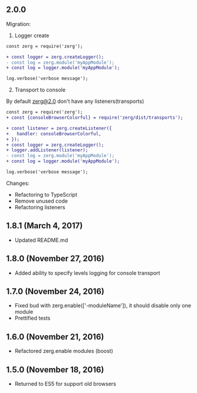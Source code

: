 ## 2.0.0

Migration:

1. Logger create

```diff
const zerg = require('zerg');

+ const logger = zerg.createLogger();
- const log = zerg.module('myAppModule');
+ const log = logger.module('myAppModule');

log.verbose('verbose message');
```

2. Transport to console

By default zerg@2.0 don't have any listeners(transports)

```diff
const zerg = require('zerg');
+ const {consoleBrowserColorful} = require('zerg/dist/transports');

+ const listener = zerg.createListener({
+   handler: consoleBrowserColorful,
+ });
+ const logger = zerg.createLogger();
+ logger.addListener(listener);
- const log = zerg.module('myAppModule');
+ const log = logger.module('myAppModule');

log.verbose('verbose message');
```

Changes:

- Refactoring to TypeScript
- Remove unused code
- Refactoring listeners

## 1.8.1 (March 4, 2017)

- Updated README.md

## 1.8.0 (November 27, 2016)

- Added ability to specify levels logging for console transport

## 1.7.0 (November 24, 2016)

- Fixed bud with zerg.enable(['-moduleName']), it should disable only one module
- Prettified tests

## 1.6.0 (November 21, 2016)

- Refactored zerg.enable modules (boost)

## 1.5.0 (November 18, 2016)

- Returned to ES5 for support old browsers
